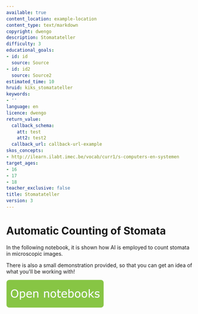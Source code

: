 ```yaml
---
available: true
content_location: example-location
content_type: text/markdown
copyright: dwengo
description: Stomatateller
difficulty: 3
educational_goals:
- id: id
  source: Source
- id: id2
  source: Source2
estimated_time: 10
hruid: kiks_stomatateller
keywords:
- ''
language: en
licence: dwengo
return_value:
  callback_schema:
    att: test
    att2: test2
  callback_url: callback-url-example
skos_concepts:
- http://ilearn.ilabt.imec.be/vocab/curr1/s-computers-en-systemen
target_ages:
- 16
- 17
- 18
teacher_exclusive: false
title: Stomatateller
version: 3
---
```

# Automatic Counting of Stomata

In the following notebook, it is shown how AI is employed to count stomata in microscopic images.

There is also a small demonstration provided, so that you can get an idea of what you'll be working with!

[![](embed/Knop.png "Button")](https://kiks.ilabt.imec.be/jupyterhub/?id=1710_en "Basic")